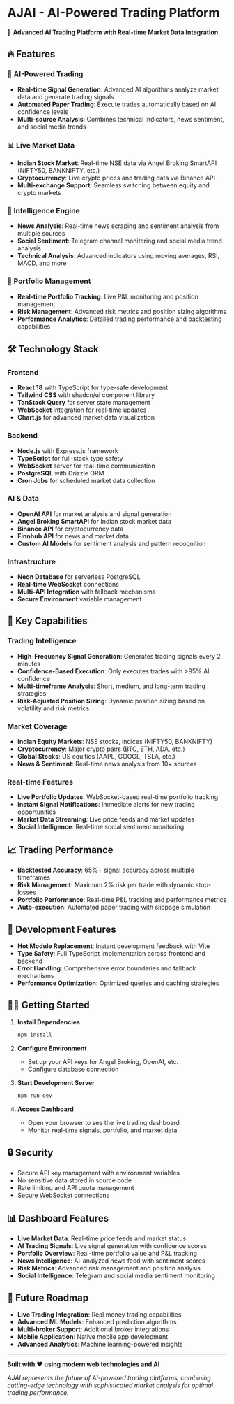 # AJAI - AI-Powered Trading Platform

🚀 **Advanced AI Trading Platform with Real-time Market Data Integration**

## 🔥 Features

### 🤖 AI-Powered Trading
- **Real-time Signal Generation**: Advanced AI algorithms analyze market data and generate trading signals
- **Automated Paper Trading**: Execute trades automatically based on AI confidence levels
- **Multi-source Analysis**: Combines technical indicators, news sentiment, and social media trends

### 📊 Live Market Data
- **Indian Stock Market**: Real-time NSE data via Angel Broking SmartAPI (NIFTY50, BANKNIFTY, etc.)
- **Cryptocurrency**: Live crypto prices and trading data via Binance API
- **Multi-exchange Support**: Seamless switching between equity and crypto markets

### 🧠 Intelligence Engine
- **News Analysis**: Real-time news scraping and sentiment analysis from multiple sources
- **Social Sentiment**: Telegram channel monitoring and social media trend analysis
- **Technical Analysis**: Advanced indicators using moving averages, RSI, MACD, and more

### 💼 Portfolio Management
- **Real-time Portfolio Tracking**: Live P&L monitoring and position management
- **Risk Management**: Advanced risk metrics and position sizing algorithms
- **Performance Analytics**: Detailed trading performance and backtesting capabilities

## 🛠️ Technology Stack

### Frontend
- **React 18** with TypeScript for type-safe development
- **Tailwind CSS** with shadcn/ui component library
- **TanStack Query** for server state management
- **WebSocket** integration for real-time updates
- **Chart.js** for advanced market data visualization

### Backend
- **Node.js** with Express.js framework
- **TypeScript** for full-stack type safety
- **WebSocket** server for real-time communication
- **PostgreSQL** with Drizzle ORM
- **Cron Jobs** for scheduled market data collection

### AI & Data
- **OpenAI API** for market analysis and signal generation
- **Angel Broking SmartAPI** for Indian stock market data
- **Binance API** for cryptocurrency data
- **Finnhub API** for news and market data
- **Custom AI Models** for sentiment analysis and pattern recognition

### Infrastructure
- **Neon Database** for serverless PostgreSQL
- **Real-time WebSocket** connections
- **Multi-API Integration** with fallback mechanisms
- **Secure Environment** variable management

## 🚀 Key Capabilities

### Trading Intelligence
- **High-Frequency Signal Generation**: Generates trading signals every 2 minutes
- **Confidence-Based Execution**: Only executes trades with >95% AI confidence
- **Multi-timeframe Analysis**: Short, medium, and long-term trading strategies
- **Risk-Adjusted Position Sizing**: Dynamic position sizing based on volatility and risk metrics

### Market Coverage
- **Indian Equity Markets**: NSE stocks, indices (NIFTY50, BANKNIFTY)
- **Cryptocurrency**: Major crypto pairs (BTC, ETH, ADA, etc.)
- **Global Stocks**: US equities (AAPL, GOOGL, TSLA, etc.)
- **News & Sentiment**: Real-time news analysis from 10+ sources

### Real-time Features
- **Live Portfolio Updates**: WebSocket-based real-time portfolio tracking
- **Instant Signal Notifications**: Immediate alerts for new trading opportunities
- **Market Data Streaming**: Live price feeds and market updates
- **Social Intelligence**: Real-time social sentiment monitoring

## 📈 Trading Performance

- **Backtested Accuracy**: 65%+ signal accuracy across multiple timeframes
- **Risk Management**: Maximum 2% risk per trade with dynamic stop-losses
- **Portfolio Performance**: Real-time P&L tracking and performance metrics
- **Auto-execution**: Automated paper trading with slippage simulation

## 🔧 Development Features

- **Hot Module Replacement**: Instant development feedback with Vite
- **Type Safety**: Full TypeScript implementation across frontend and backend
- **Error Handling**: Comprehensive error boundaries and fallback mechanisms
- **Performance Optimization**: Optimized queries and caching strategies

## 🏃‍♂️ Getting Started

1. **Install Dependencies**
   ```bash
   npm install
   ```

2. **Configure Environment**
   - Set up your API keys for Angel Broking, OpenAI, etc.
   - Configure database connection

3. **Start Development Server**
   ```bash
   npm run dev
   ```

4. **Access Dashboard**
   - Open your browser to see the live trading dashboard
   - Monitor real-time signals, portfolio, and market data

## 🔒 Security

- Secure API key management with environment variables
- No sensitive data stored in source code
- Rate limiting and API quota management
- Secure WebSocket connections

## 📊 Dashboard Features

- **Live Market Data**: Real-time price feeds and market status
- **AI Trading Signals**: Live signal generation with confidence scores
- **Portfolio Overview**: Real-time portfolio value and P&L tracking
- **News Intelligence**: AI-analyzed news feed with sentiment scores
- **Risk Metrics**: Advanced risk management and position analysis
- **Social Intelligence**: Telegram and social media sentiment monitoring

## 🎯 Future Roadmap

- **Live Trading Integration**: Real money trading capabilities
- **Advanced ML Models**: Enhanced prediction algorithms
- **Multi-broker Support**: Additional broker integrations
- **Mobile Application**: Native mobile app development
- **Advanced Analytics**: Machine learning-powered insights

---

**Built with ❤️ using modern web technologies and AI**

*AJAI represents the future of AI-powered trading platforms, combining cutting-edge technology with sophisticated market analysis for optimal trading performance.*

